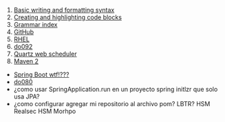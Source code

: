 1. [Basic writing and formatting syntax](https://help.github.com/articles/basic-writing-and-formatting-syntax/)
2. [Creating and highlighting code blocks](https://help.github.com/articles/creating-and-highlighting-code-blocks/)
3. [Grammar index](https://github.com/github/linguist/blob/master/vendor/README.md)
4. [GitHub](https://github.com/ronald0009/Leeme/blob/master/resources/GitHub.md)
5. [RHEL](https://github.com/ronald0009/Leeme/blob/master/resources/rhel.md)
6. [do092](https://github.com/ronald0009/Leeme/blob/master/resources/do092.md)
8. [Quartz web scheduler](https://github.com/ronald0009/qwscheduler)
9. [Maven 2](https://github.com/ronald0009/Leeme/blob/master/resources/maven2.md)
- [Spring Boot wtf!???]()
- [do080](https://github.com/ronald0009/Leeme/blob/master/resources/do080.md)
- ¿como usar SpringApplication.run en un proyecto spring initlzr que solo usa JPA?
- ¿como configurar agregar mi repositorio al archivo pom?
LBTR?
HSM Realsec
HSM Morhpo

